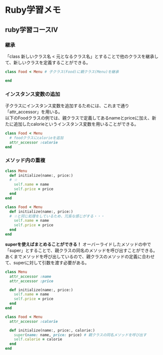 # Ruby学習メモ
## ruby学習コースⅣ
### 継承
「class 新しいクラス名 < 元となるクラス名」とすることで他のクラスを継承して、新しいクラスを定義することができる。
```ruby
class Food < Menu # 子クラス(Food)に親クラス(Menu)を継承

end
```
### インスタンス変数の追加
子クラスにインスタンス変数を追加するためには、これまで通り「attr_accessor」を用いる。<br>
以下のFoodクラスの例では、親クラスで定義してあるnameとpriceに加え、新たに追加したcalorieというインスタンス変数を用いることができる。
```ruby
class Food < Menu
  # foodクラスにcalorieを追加
  attr_accessor :calorie
end
```

### メソッド内の重複
```ruby
class Menu
  def initialize(name:, price:)
  # ☆
    self.name = name 
    self.price = price 
  end
end

class Food < Menu
  def initialize(name:, price:)
  # ☆と同じ処理をしているため、冗長な感じがする・・・
    self.name = name 
    self.price = price
  end
end
```
**superを使えばまとめることができる！**
オーバーライドしたメソッドの中で「super」とすることで、親クラスの同名のメソッドを呼び出すことができる。
あくまでメソッドを呼び出しているので、親クラスのメソッドの定義に合わせて、superに対して引数を渡す必要がある。

```ruby
class Menu
  attr_accessor :name
  attr_accessor :price

  def initialize(name:, price:)
    self.name = name
    self.price = price
  end
end

class Food < Menu
  attr_accessor :calorie

  def initialize(name:, price:, calorie:)
    super(name: name, price: price) # 親クラスの同名メソッドを呼び出す
    self.calorie = calorie
  end
end
```